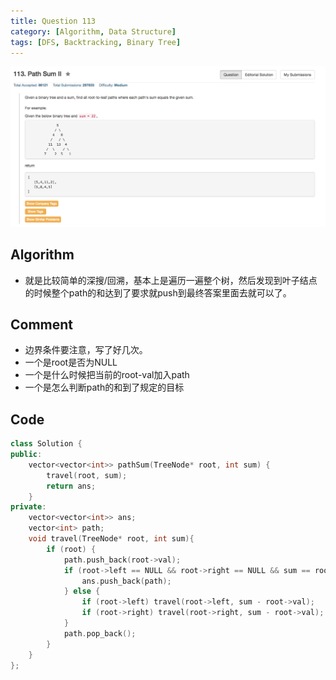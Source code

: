 ```yaml
---
title: Question 113
category: [Algorithm, Data Structure]
tags: [DFS, Backtracking, Binary Tree]
---
```


![Description](../Assets/Figure/question113.png)

## Algorithm 

- 就是比较简单的深搜/回溯，基本上是遍历一遍整个树，然后发现到叶子结点的时候整个path的和达到了要求就push到最终答案里面去就可以了。

## Comment

- 边界条件要注意，写了好几次。
- 一个是root是否为NULL
- 一个是什么时候把当前的root-val加入path
- 一个是怎么判断path的和到了规定的目标

## Code

```C++
class Solution {
public:
    vector<vector<int>> pathSum(TreeNode* root, int sum) {
        travel(root, sum);
        return ans;
    }
private:
    vector<vector<int>> ans;
    vector<int> path;
    void travel(TreeNode* root, int sum){
        if (root) {
            path.push_back(root->val);
            if (root->left == NULL && root->right == NULL && sum == root->val){
                ans.push_back(path);
            } else {
                if (root->left) travel(root->left, sum - root->val);
                if (root->right) travel(root->right, sum - root->val);                
            }
            path.pop_back();
        }
    }
};
```

